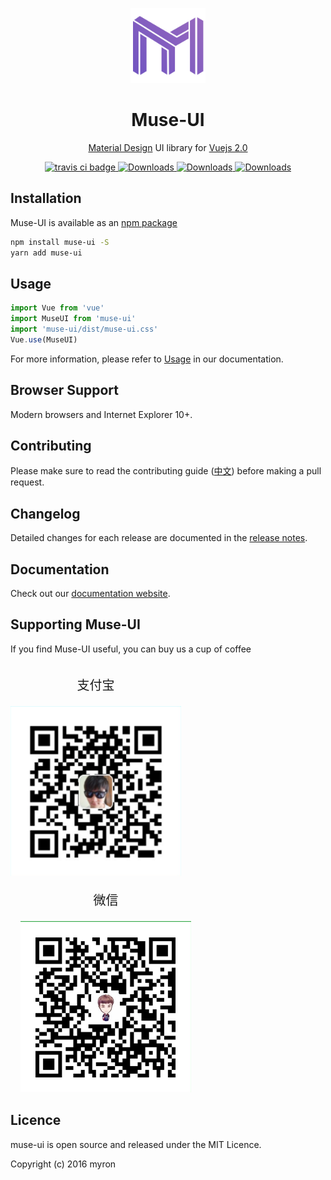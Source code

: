 
<p align="center">
  <a href="https://muse-ui.org" target="_blank">
    <img width="120" src="./demo/icon_logo.png">
  </a>
</p>

<h1 align="center">Muse-UI</h1>

<p align="center">
  <a href="https://material.io/">Material Design</a>
  UI library for <a href="https://vuejs.org/">Vuejs 2.0</a>
</p>

<p align="center">
  <a href="https://travis-ci.org/museui/muse-ui">
    <img src="https://img.shields.io/travis/museui/muse-ui.svg" alt="travis ci badge">
  </a>
  <a href="https://www.npmjs.org/package/muse-ui">
    <img src="https://img.shields.io/npm/v/muse-ui.svg" alt="Downloads">
  </a>
  <a href="https://npmjs.org/package/muse-ui">
    <img src="https://img.shields.io/npm/dm/muse-ui.svg" alt="Downloads">
  </a>
  <a href="https://gitter.im/muse-ui/muse-ui?utm_source=badge&utm_medium=badge&utm_campaign=pr-badge&utm_content=badge">
    <img src="https://badges.gitter.im/muse-ui/muse-ui.svg" alt="Downloads">
  </a>
</p>

## Installation

Muse-UI is available as an [npm package](https://www.npmjs.com/package/muse-ui)

```bash
npm install muse-ui -S
yarn add muse-ui
```

## Usage

```javascript
import Vue from 'vue'
import MuseUI from 'muse-ui'
import 'muse-ui/dist/muse-ui.css'
Vue.use(MuseUI)
```

For more information, please refer to [Usage](https://muse-ui.org/#/zh-CN/usage) in our documentation.

## Browser Support

Modern browsers and Internet Explorer 10+.

## Contributing

Please make sure to read the contributing guide ([中文](https://muse-ui.org/#/zh-CN/contributing)) before making a pull request.

## Changelog

Detailed changes for each release are documented in the [release notes](https://muse-ui.org/#/zh-CN/changelog).

## Documentation

Check out our [documentation website](https://muse-ui.org).

## Supporting Muse-UI

If you find Muse-UI useful, you can buy us a cup of coffee

<div style="display:inline-block;">
  <p style="font-size: 20px;text-align: center;">支付宝</p>
  <img src="./demo/pay.png" width="273">
</div>
<div style="display:inline-block;margin-left: 16px;">
  <p style="font-size: 20px;text-align: center;">微信</p>
  <img src="./demo/wechat.png" width="273">
</div>

## Licence

muse-ui is open source and released under the MIT Licence.

Copyright (c) 2016 myron
